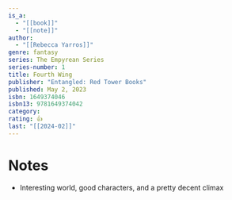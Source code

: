 ```yaml
---
is_a:
  - "[[book]]"
  - "[[note]]"
author:
  - "[[Rebecca Yarros]]"
genre: fantasy
series: The Empyrean Series
series-number: 1
title: Fourth Wing
publisher: "Entangled: Red Tower Books"
published: May 2, 2023
isbn: 1649374046
isbn13: 9781649374042
category:
rating: 👍
last: "[[2024-02]]"
---
```

# Notes
- Interesting world, good characters, and a pretty decent climax
